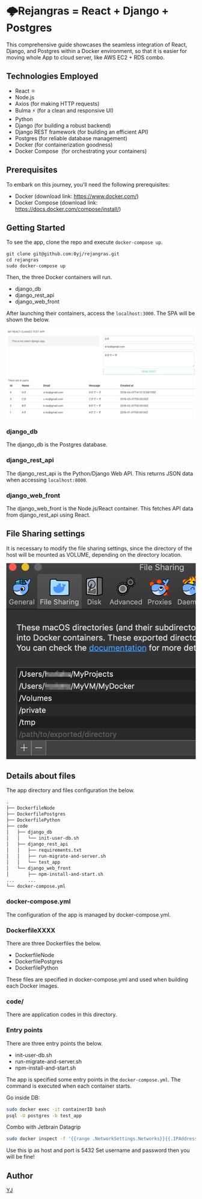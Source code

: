# 🌩Rejangras = React + Django + Postgres

This comprehensive guide showcases the seamless integration of React, Django, and Postgres within a Docker environment, so that it is easier for moving whole App to cloud server, like AWS EC2 + RDS combo.

## Technologies Employed

* React ⚛️
* Node.js ️
* Axios  (for making HTTP requests)
* Bulma ⚡ (for a clean and responsive UI)
* Python 
* Django  (for building a robust backend)
* Django REST framework  (for building an efficient API)
* Postgres  (for reliable database management)
* Docker  (for containerization goodness)
* Docker Compose ️ (for orchestrating your containers)

## Prerequisites

To embark on this journey, you'll need the following prerequisites:

* Docker (download link: https://www.docker.com/)
* Docker Compose (download link: https://docs.docker.com/compose/install/)

## Getting Started

To see the app, clone the repo and execute `docker-compose up`.

```
git clone git@github.com:0yj/rejangras.git
cd rejangras
sudo docker-compose up
```

Then, the three Docker containers will run.

- django_db
- django_rest_api
- django_web_front

After launching their containers, access the `localhost:3000`. The SPA will be shown the below.

![sample_image](img/sample_image.png)

### django_db

The django_db is the Postgres database.

### django_rest_api

The django_rest_api is the Python/Django Web API. This returns JSON data when accessing `localhost:8000`.

### django_web_front

The django_web_front is the Node.js/React container. This fetches API data from django_rest_api using React.

## File Sharing settings

It is necessary to modify the file sharing settings, since the directory of the host will be mounted as VOLUME, depending on the directory location.

![sample_image](img/docker_settings.png)

## Details about files

The app directory and files configuration the below.

```
.
├── DockerfileNode
├── DockerfilePostgres
├── DockerfilePython
├── code
│   ├── django_db
│   │   └── init-user-db.sh
│   ├── django_rest_api
│   │   ├── requirements.txt
│   │   ├── run-migrate-and-server.sh
│   │   └── test_app
│   └── django_web_front
│       ├── npm-install-and-start.sh
...     ...
└── docker-compose.yml
```

### docker-compose.yml

The configuration of the app is managed by docker-compose.yml.

### DockerfileXXXX

There are three Dockerfiles the below.

- DockerfileNode
- DockerfilePostgres
- DockerfilePython

These files are specified in docker-compose.yml and used when building each Docker images.

### code/

There are application codes in this directory.

### Entry points

There are three entry points the below.

- init-user-db.sh
- run-migrate-and-server.sh
- npm-install-and-start.sh

The app is specified some entry points in the `docker-compose.yml`. The command is executed when each container starts.

Go inside DB:
```bash
sudo docker exec -it containerID bash
psql -U postgres -b test_app
```
Combo with Jetbrain Datagrip
```bash
sudo docker inspect -f '{{range .NetworkSettings.Networks}}{{.IPAddress}}{{end}}' django_db
```
Use this ip as host and port is 5432
Set username and password then you will be fine! 
## Author

[YJ](https://github.com/0YJ)
